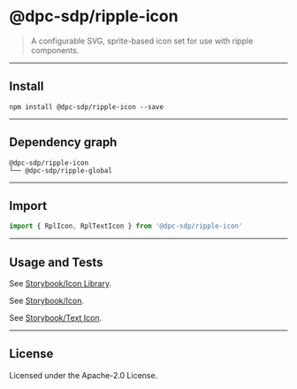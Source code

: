 # @dpc-sdp/ripple-icon

> A configurable SVG, sprite-based icon set for use with ripple components.

--------------------------------------------------------------------------------

## Install

```shell
npm install @dpc-sdp/ripple-icon --save
```

--------------------------------------------------------------------------------

## Dependency graph

```shell
@dpc-sdp/ripple-icon
└── @dpc-sdp/ripple-global
```

--------------------------------------------------------------------------------

## Import

```js
import { RplIcon, RplTextIcon } from '@dpc-sdp/ripple-icon'
```

--------------------------------------------------------------------------------

## Usage and Tests

See [Storybook/Icon Library](https://ripple.sdp.vic.gov.au/?selectedKind=Atoms/Icon&selectedStory=Icon%20Library).

See [Storybook/Icon](https://ripple.sdp.vic.gov.au/?selectedKind=Atoms/Icon&selectedStory=Icon).

See [Storybook/Text Icon](https://ripple.sdp.vic.gov.au/?selectedKind=Atoms/Icon&selectedStory=Text%20Icon).

--------------------------------------------------------------------------------

## License

Licensed under the Apache-2.0 License.
